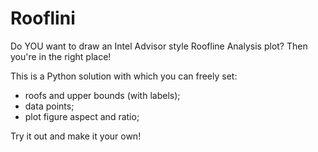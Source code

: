# Rooflini
Do YOU want to draw an Intel Advisor style Roofline Analysis plot? Then you're in the right place!

This is a Python solution with which you can freely set:
- roofs and upper bounds (with labels);
- data points;
- plot figure aspect and ratio;

Try it out and make it your own!